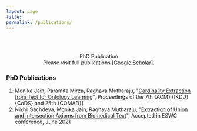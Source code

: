 ```yaml
---
layout: page
title: 
permalink: /publications/
---
```

<br />
<br />
<p align="center">
PhD Publication<br/>
Please visit full publications [<a href = "https://scholar.google.com/citations?user=lRf7z-oAAAAJ&hl=en">Google Scholar</a>].
</p>


### PhD Publications

1. Monika Jain, Paramita Mirza, Raghava Mutharaju, "[Cardinality Extraction from Text for Ontology Learning](https://doi.org/10.1145/3371158.3371223)", Proceedings of the 7th {ACM} {IKDD} {CoDS} and 25th {COMAD}]
2. Nikhil Sachdeva, Monika Jain, Raghava Mutharaju, "[Extraction of Union and Intersection Axioms from Biomedical Text](https://openreview.net/pdf?id=uL5eaPThII2)", Accepted in ESWC conference, June 2021 

